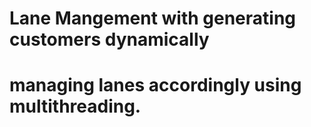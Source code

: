 # Lane Mangement with generating customers dynamically 
# managing lanes accordingly using multithreading.
